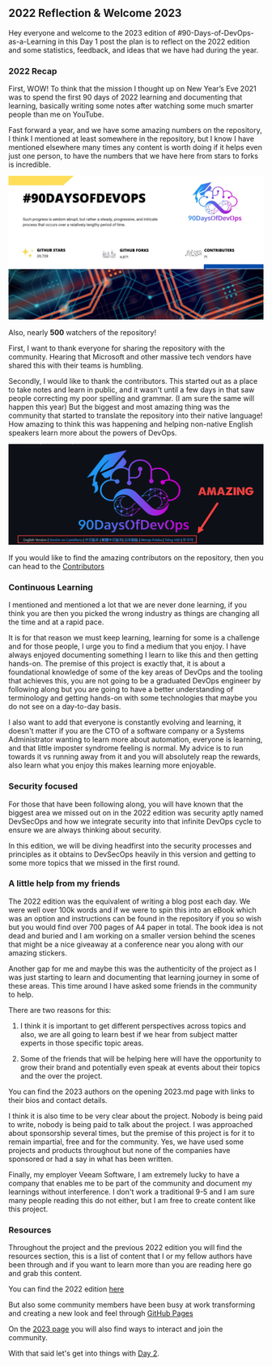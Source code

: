 ## 2022 Reflection & Welcome 2023

Hey everyone and welcome to the 2023 edition of #90-Days-of-DevOps-as-a-Learning in this Day 1 post the plan is to reflect on the 2022 edition and some statistics, feedback, and ideas that we have had during the year. 

### 2022 Recap 

First, WOW! To think that the mission I thought up on New Year’s Eve 2021 was to spend the first 90 days of 2022 learning and documenting that learning, basically writing some notes after watching some much smarter people than me on YouTube. 

Fast forward a year, and we have some amazing numbers on the repository, I think I mentioned at least somewhere in the repository, but I know I have mentioned elsewhere many times any content is worth doing if it helps even just one person, to have the numbers that we have here from stars to forks is incredible. 

![](images/day01-1.jpg)

Also, nearly **500** watchers of the repository! 

First, I want to thank everyone for sharing the repository with the community. Hearing that Microsoft and other massive tech vendors have shared this with their teams is humbling. 

Secondly, I would like to thank the contributors. This started out as a place to take notes and learn in public, and it wasn't until a few days in that saw people correcting my poor spelling and grammar. (I am sure the same will happen this year) But the biggest and most amazing thing was the community that started to translate the repository into their native language! How amazing to think this was happening and helping non-native English speakers learn more about the powers of DevOps. 

![](images/day01-2.png)

If you would like to find the amazing contributors on the repository, then you can head to the [Contributors](https://github.com/nholuongut/90-Days-of-DevOps-as-a-Learning/blob/main/Contributors.md)

### Continuous Learning 

I mentioned and mentioned a lot that we are never done learning, if you think you are then you picked the wrong industry as things are changing all the time and at a rapid pace. 

It is for that reason we must keep learning, learning for some is a challenge and for those people, I urge you to find a medium that you enjoy. I have always enjoyed documenting something I learn to like this and then getting hands-on. The premise of this project is exactly that, it is about a foundational knowledge of some of the key areas of DevOps and the tooling that achieves this, you are not going to be a graduated DevOps engineer by following along but you are going to have a better understanding of terminology and getting hands-on with some technologies that maybe you do not see on a day-to-day basis. 

I also want to add that everyone is constantly evolving and learning, it doesn't matter if you are the CTO of a software company or a Systems Administrator wanting to learn more about automation, everyone is learning, and that little imposter syndrome feeling is normal. My advice is to run towards it vs running away from it and you will absolutely reap the rewards, also learn what you enjoy this makes learning more enjoyable. 

### Security focused 

For those that have been following along, you will have known that the biggest area we missed out on in the 2022 edition was security aptly named DevSecOps and how we integrate security into that infinite DevOps cycle to ensure we are always thinking about security. 

In this edition, we will be diving headfirst into the security processes and principles as it obtains to DevSecOps heavily in this version and getting to some more topics that we missed in the first round. 

### A little help from my friends 

The 2022 edition was the equivalent of writing a blog post each day. We were well over 100k words and if we were to spin this into an eBook which was an option and instructions can be found in the repository if you so wish but you would find over 700 pages of A4 paper in total. The book idea is not dead and buried and I am working on a smaller version behind the scenes that might be a nice giveaway at a conference near you along with our amazing stickers. 

Another gap for me and maybe this was the authenticity of the project as I was just starting to learn and documenting that learning journey in some of these areas. This time around I have asked some friends in the community to help. 

There are two reasons for this: 

1. I think it is important to get different perspectives across topics and also, we are all going to learn best if we hear from subject matter experts in those specific topic areas. 

2. Some of the friends that will be helping here will have the opportunity to grow their brand and potentially even speak at events about their topics and the over the project. 

You can find the 2023 authors on the opening 2023.md page with links to their bios and contact details. 

I think it is also time to be very clear about the project. Nobody is being paid to write, nobody is being paid to talk about the project. I was approached about sponsorship several times, but the premise of this project is for it to remain impartial, free and for the community. Yes, we have used some projects and products throughout but none of the companies have sponsored or had a say in what has been written. 

Finally, my employer Veeam Software, I am extremely lucky to have a company that enables me to be part of the community and document my learnings without interference. I don't work a traditional 9-5 and I am sure many people reading this do not either, but I am free to create content like this project. 

### Resources 

Throughout the project and the previous 2022 edition you will find the resources section, this is a list of content that I or my fellow authors have been through and if you want to learn more than you are reading here go and grab this content. 

You can find the 2022 edition [here](https://github.com/nholuongut/90-Days-of-DevOps-as-a-Learning/blob/main/2022.md)

But also some community members have been busy at work transforming and creating a new look and feel through [GitHub Pages](https://www.90-Days-of-DevOps-as-a-Learning.com/#/)

On the [2023 page](https://www.90-Days-of-DevOps-as-a-Learning.com/#/2023) you will also find ways to interact and join the community. 

With that said let's get into things with [Day 2](day02.md).